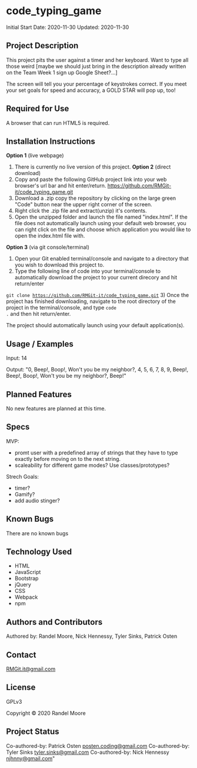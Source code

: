 # **code_typing_game**
Initial Start Date: 2020-11-30
Updated: 2020-11-30
## **Project Description**
This project pits the user against a timer and her keyboard. Want to type all those weird [maybe we should just bring in the description already written on the Team Week 1 sign up Google Sheet?...]

The screen will tell you your percentage of keystrokes correct. If you meet your set goals for speed and accuracy, a GOLD STAR will pop up, too!
## **Required for Use**
A browser that can run HTML5 is required.
## **Installation Instructions**
**Option 1** (live webpage)
1) There is currently no live version of this project.
**Option 2** (direct download)
1) Copy and paste the following GitHub project link into your web browser's url bar and hit enter/return. https://github.com/RMGit-it/code_typing_game.git
2) Download a .zip copy the repository by clicking on the large green "Code" button near the upper right corner of the screen.
3) Right click the .zip file and extract(unzip) it's contents.
4) Open the unzipped folder and launch the file named "index.html".  If the file does not automatically launch using your default web browser, you can right click on the file and choose which application you would like to open the index.html file with.

**Option 3** (via git console/terminal)
1) Open your Git enabled terminal/console and navigate to a directory that you wish to download this project to.
2) Type the following line of code into your terminal/console to automatically download the project to your current direcory and hit return/enter

<code>git clone https://github.com/RMGit-it/code_typing_game.git</code>
3) Once the project has finished downloading, navigate to the root directory of the project in the terminal/console, and type <code>code .</code> and then hit return/enter.

The project should automatically launch using your default application(s).
## **Usage / Examples**
Input: 14

Output: "0, Beep!, Boop!, Won't you be my neighbor?, 4, 5, 6, 7, 8, 9, Beep!, Beep!, Boop!, Won't you be my neighbor?, Beep!"
## **Planned Features**
No new features are planned at this time.
## **Specs**
MVP:
- promt user with a predefined array of strings that they have to type exactly before moving on to the next string.
- scaleability for different game modes? Use classes/prototypes?

Strech Goals:
- timer?
- Gamify?
- add audio stinger?
## **Known Bugs**
There are no known bugs
## **Technology Used**
* HTML
* JavaScript
* Bootstrap
* jQuery
* CSS
* Webpack
* npm
## **Authors and Contributors**
Authored by: Randel Moore, Nick Hennessy, Tyler Sinks, Patrick Osten
## **Contact**
RMGit.it@gmail.com
## **License**

GPLv3

Copyright © 2020 Randel Moore

## **Project Status**

Co-authored-by: Patrick Osten <posten.coding@gmail.com>
Co-authored-by: Tyler Sinks <tyler.sinks@gmail.com>
Co-authored-by: Nick Hennessy <njhnny@gmail.com>"
